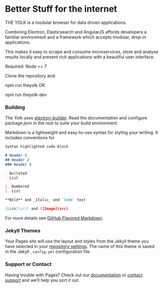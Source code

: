 # Better Stuff for the internet

THE YOLK is a modular browser for data driven applications.

Combining Electron, Elasticsearch and AngularJS affords developers a familiar environment and a framework which accepts modular, drop-in applications. 

This makes it easy to scrape and consume microservices, store and analyse results locally and present rich applications with a beautiful user interface.

Required: Node >= 7

Clone the repository and:

npm run theyolk OR

npm run theyolk-dev

### Building

The Yolk uses [electron-builder](https://github.com/electron-userland/electron-builder). Read the documentation and configure package.json in the root to suite your build environment. 

Markdown is a lightweight and easy-to-use syntax for styling your writing. It includes conventions for

```markdown
Syntax highlighted code block

# Header 1
## Header 2
### Header 3

- Bulleted
- List

1. Numbered
2. List

**Bold** and _Italic_ and `Code` text

[Link](url) and ![Image](src)
```

For more details see [GitHub Flavored Markdown](https://guides.github.com/features/mastering-markdown/).

### Jekyll Themes

Your Pages site will use the layout and styles from the Jekyll theme you have selected in your [repository settings](https://github.com/Openpoint/Yolk/settings). The name of this theme is saved in the Jekyll `_config.yml` configuration file.

### Support or Contact

Having trouble with Pages? Check out our [documentation](https://help.github.com/categories/github-pages-basics/) or [contact support](https://github.com/contact) and we’ll help you sort it out.
